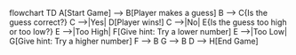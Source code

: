 flowchart TD
    A[Start Game] --> B[Player makes a guess]
    B --> C{Is the guess correct?}
    C -->|Yes| D[Player wins!]
    C -->|No| E{Is the guess too high or too low?}
    E -->|Too High| F[Give hint: Try a lower number]
    E -->|Too Low| G[Give hint: Try a higher number]
    F --> B
    G --> B
    D --> H[End Game]
